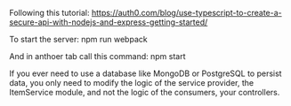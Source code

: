 Following this tutorial: https://auth0.com/blog/use-typescript-to-create-a-secure-api-with-nodejs-and-express-getting-started/

To start the server: npm run webpack

And in anthoer tab call this command: npm start

 If you ever need to use a database like MongoDB or PostgreSQL to persist data, you only need to modify the logic of the service provider, the ItemService module, and not the logic of the consumers, your controllers.
